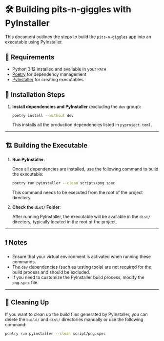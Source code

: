 # 🛠 Building pits-n-giggles with PyInstaller

This document outlines the steps to build the `pits-n-giggles` app into an executable using PyInstaller.

## 🔧 Requirements

- Python 3.12 installed and available in your `PATH`
- [Poetry](https://python-poetry.org/) for dependency management
- [PyInstaller](https://pyinstaller.org/) for creating executables

## 📝 Installation Steps

1. **Install dependencies and PyInstaller** (excluding the `dev` group):

   ```bash
   poetry install --without dev
   ```

   This installs all the production dependencies listed in `pyproject.toml`.

---

## 🏗 Building the Executable

1. **Run PyInstaller**:

   Once all dependencies are installed, use the following command to build the executable:

   ```bash
   poetry run pyinstaller --clean scripts/png.spec
   ```

   This command needs to be executed from the root of the project directory.

2. **Check the `dist/` Folder**:

   After running PyInstaller, the executable will be available in the `dist/` directory, typically located in the root of the project.

---

## ❗ Notes

- Ensure that your virtual environment is activated when running these commands.
- The `dev` dependencies (such as testing tools) are not required for the build process and should be excluded.
- If you need to customize the PyInstaller build process, modify the `png.spec` file.

---

## 🔄 Cleaning Up

If you want to clean up the build files generated by PyInstaller, you can delete the `build/` and `dist/` directories manually or use the following command:

```bash
poetry run pyinstaller --clean script/png.spec
```